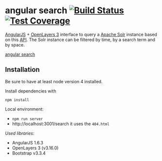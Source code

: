 angular search [![Build Status](https://travis-ci.org/terranodo/angular-search.svg?branch=master)](https://travis-ci.org/terranodo/angular-search) [![Test Coverage](https://codeclimate.com/github/terranodo/angular-search/badges/coverage.svg)](https://codeclimate.com/github/terranodo/angular-search/coverage)
====

[AngularJS](https://angularjs.org/) + [OpenLayers 3](http://openlayers.org/) interface to query a [Apache Solr](http://lucene.apache.org/solr/) instance based on this [API](http://54.158.101.33:8080/bopws/swagger/#/default).
The Solr instance can be filtered by time, by a search term and by space.

[angular search](http://terranodo.io/angular-search)

Installation
---
Be sure to have at least node version 4 installed.

Install dependencies with

`npm install`

Local environment:
- `npm run server`
- http://localhost:3001/search
it uses the `404.html`

_Used libraries_:
* AngularJS 1.6.3
* OpenLayers 3 (v3.16.0)
* Bootstrap v3.3.4
